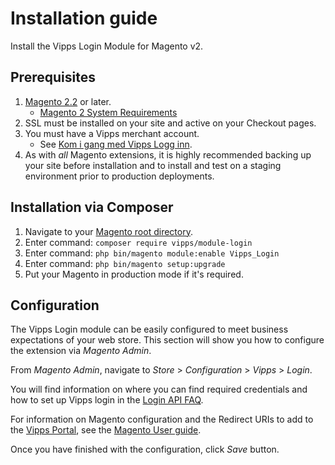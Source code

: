 <!-- START_METADATA
---
title: Login for Magento Plugin installation guide
sidebar_label: Installation guide
sidebar_position: 20
pagination_next: null
pagination_prev: null
---
END_METADATA -->

# Installation guide

Install the Vipps Login Module for Magento v2.

## Prerequisites

1. [Magento 2.2](https://devdocs.magento.com/guides/v2.2/release-notes/bk-release-notes.html) or later.
    * [Magento 2 System Requirements](http://devdocs.magento.com/magento-system-requirements.html)
1. SSL must be installed on your site and active on your Checkout pages.
1. You must have a Vipps merchant account.
    * See [Kom i gang med Vipps Logg inn](https://vipps.no/produkter-og-tjenester/bedrift/logg-inn-med-vipps/logg-inn-med-vipps/#kom-i-gang).
1. As with *all* Magento extensions, it is highly recommended backing up your site before installation and to install and test on a staging environment prior to production deployments.

## Installation via Composer

1. Navigate to your [Magento root directory](https://devdocs.magento.com/guides/v2.2/extension-dev-guide/build/module-file-structure.html).
1. Enter command: `composer require vipps/module-login`
1. Enter command: `php bin/magento module:enable Vipps_Login`
1. Enter command: `php bin/magento setup:upgrade`
1. Put your Magento in production mode if it's required.

## Configuration

The Vipps Login module can be easily configured to meet business expectations of your web store. This section will show you how to configure the extension via *Magento Admin*.

From *Magento Admin*, navigate to *Store* > *Configuration* > *Vipps* > *Login*.

You will find information on where you can find required credentials and how to set up Vipps login in the [Login API FAQ](https://developer.vippsmobilepay.com/docs/APIs/login-api/vipps-login-api-faq/).

For information on Magento configuration and the Redirect URIs to add to the [Vipps Portal](ttps://portal.vipps.no/), see the
[Magento User guide](https://marketplace.magento.com/media/catalog/product/vipps-module-login-1-3-3-ce/user_guides.pdf).

Once you have finished with the configuration, click *Save* button.

